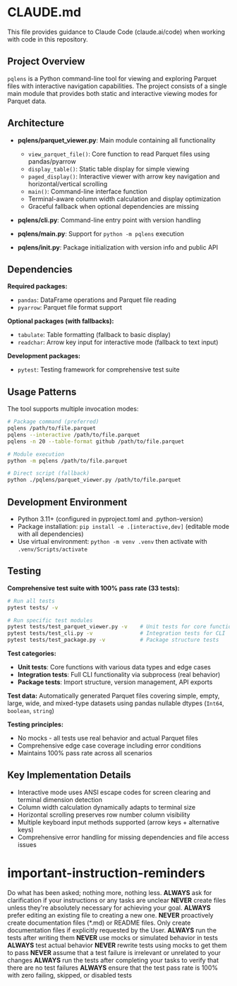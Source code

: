 # CLAUDE.md

This file provides guidance to Claude Code (claude.ai/code) when working with code in this repository.

## Project Overview

`pqlens` is a Python command-line tool for viewing and exploring Parquet files with interactive navigation capabilities. The project consists of a single main
module that provides both static and interactive viewing modes for Parquet data.

## Architecture

- **pqlens/parquet_viewer.py**: Main module containing all functionality
    - `view_parquet_file()`: Core function to read Parquet files using pandas/pyarrow
    - `display_table()`: Static table display for simple viewing
    - `paged_display()`: Interactive viewer with arrow key navigation and horizontal/vertical scrolling
    - `main()`: Command-line interface function
    - Terminal-aware column width calculation and display optimization
    - Graceful fallback when optional dependencies are missing

- **pqlens/cli.py**: Command-line entry point with version handling
- **pqlens/__main__.py**: Support for `python -m pqlens` execution
- **pqlens/__init__.py**: Package initialization with version info and public API

## Dependencies

**Required packages:**

- `pandas`: DataFrame operations and Parquet file reading
- `pyarrow`: Parquet file format support

**Optional packages (with fallbacks):**

- `tabulate`: Table formatting (fallback to basic display)
- `readchar`: Arrow key input for interactive mode (fallback to text input)

**Development packages:**

- `pytest`: Testing framework for comprehensive test suite

## Usage Patterns

The tool supports multiple invocation modes:

```bash
# Package command (preferred)
pqlens /path/to/file.parquet
pqlens --interactive /path/to/file.parquet
pqlens -n 20 --table-format github /path/to/file.parquet

# Module execution
python -m pqlens /path/to/file.parquet

# Direct script (fallback)
python ./pqlens/parquet_viewer.py /path/to/file.parquet
```

## Development Environment

- Python 3.11+ (configured in pyproject.toml and .python-version)
- Package installation: `pip install -e .[interactive,dev]` (editable mode with all dependencies)
- Use virtual environment: `python -m venv .venv` then activate with `.venv/Scripts/activate`

## Testing

**Comprehensive test suite with 100% pass rate (33 tests):**

```bash
# Run all tests
pytest tests/ -v

# Run specific test modules
pytest tests/test_parquet_viewer.py -v    # Unit tests for core functions
pytest tests/test_cli.py -v               # Integration tests for CLI
pytest tests/test_package.py -v           # Package structure tests
```

**Test categories:**

- **Unit tests**: Core functions with various data types and edge cases
- **Integration tests**: Full CLI functionality via subprocess (real behavior)
- **Package tests**: Import structure, version management, API exports

**Test data:** Automatically generated Parquet files covering simple, empty, large, wide, and mixed-type datasets using pandas nullable dtypes (`Int64`,
`boolean`, `string`)

**Testing principles:**

- No mocks - all tests use real behavior and actual Parquet files
- Comprehensive edge case coverage including error conditions
- Maintains 100% pass rate across all scenarios

## Key Implementation Details

- Interactive mode uses ANSI escape codes for screen clearing and terminal dimension detection
- Column width calculation dynamically adapts to terminal size
- Horizontal scrolling preserves row number column visibility
- Multiple keyboard input methods supported (arrow keys + alternative keys)
- Comprehensive error handling for missing dependencies and file access issues

# important-instruction-reminders

Do what has been asked; nothing more, nothing less.
**ALWAYS** ask for clarification if your instructions or any tasks are unclear
**NEVER** create files unless they're absolutely necessary for achieving your goal.
**ALWAYS** prefer editing an existing file to creating a new one.
**NEVER** proactively create documentation files (*.md) or README files. Only create documentation files if explicitly requested by the User.
**ALWAYS** run the tests after writing them
**NEVER** use mocks or simulated behavior in tests
**ALWAYS** test actual behavior
**NEVER** rewrite tests using mocks to get them to pass
**NEVER** assume that a test failure is irrelevant or unrelated to your changes
**ALWAYS** run the tests after completing your tasks to verify that there are no test failures
**ALWAYS** ensure that the test pass rate is 100% with zero failing, skipped, or disabled tests
